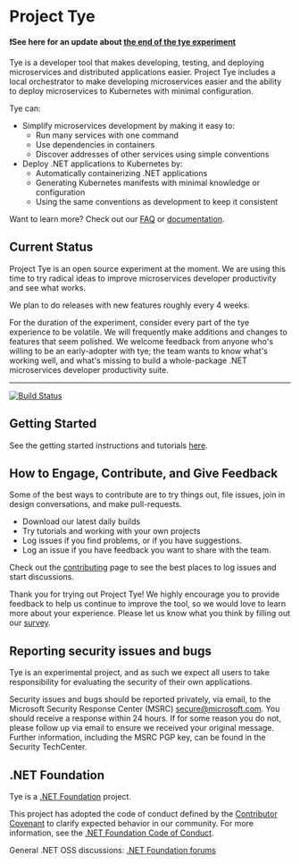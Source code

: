 # Project Tye

**❗See here for an update about [the end of the tye experiment](https://github.com/dotnet/tye/issues/1622)**

Tye is a developer tool that makes developing, testing, and deploying microservices and distributed applications easier. Project Tye includes a local orchestrator to make developing microservices easier and the ability to deploy microservices to Kubernetes with minimal configuration. 

Tye can:

- Simplify microservices development by making it easy to:
  - Run many services with one command
  - Use dependencies in containers
  - Discover addresses of other services using simple conventions
- Deploy .NET applications to Kubernetes by:
  - Automatically containerizing .NET applications
  - Generating Kubernetes manifests with minimal knowledge or configuration
  - Using the same conventions as development to keep it consistent

Want to learn more? Check out our [FAQ](docs/FAQ.md) or [documentation](docs/README.md).

## Current Status

Project Tye is an open source experiment at the moment. We are using this time to try radical ideas to improve microservices developer productivity and see what works. 

We plan to do releases with new features roughly every 4 weeks.

For the duration of the experiment, consider every part of the tye experience to be volatile. We will frequently make additions and changes to features that seem polished. We welcome feedback from anyone who's willing to be an early-adopter with tye; the team wants to know what's working well, and what's missing to build a whole-package .NET microservices developer productivity suite.

---

[![Build Status](https://dnceng.visualstudio.com/public/_apis/build/status/dotnet/tye/dotnet-tye-ci-public?branchName=main)](https://dnceng.visualstudio.com/public/_build/latest?definitionId=796&branchName=main)


## Getting Started

See the getting started instructions and tutorials [here](/docs/getting_started.md).


## How to Engage, Contribute, and Give Feedback

Some of the best ways to contribute are to try things out, file issues, join in design conversations, and make pull-requests.

- Download our latest daily builds
- Try tutorials and working with your own projects
- Log issues if you find problems, or if you have suggestions.
- Log an issue if you have feedback you want to share with the team.

Check out the [contributing](/CONTRIBUTING.md) page to see the best places to log issues and start discussions.

Thank you for trying out Project Tye! We highly encourage you to provide feedback to help us continue to improve the tool, so we would love to learn more about your experience. Please let us know what you think by filling out our [survey](https://aka.ms/tyesurvey).

## Reporting security issues and bugs

Tye is an experimental project, and as such we expect all users to take responsibility for evaluating the security of their own applications.

Security issues and bugs should be reported privately, via email, to the Microsoft Security Response Center (MSRC) secure@microsoft.com. You should receive a response within 24 hours. If for some reason you do not, please follow up via email to ensure we received your original message. Further information, including the MSRC PGP key, can be found in the Security TechCenter.

## .NET Foundation

Tye is a [.NET Foundation](https://www.dotnetfoundation.org/projects) project.

This project has adopted the code of conduct defined by the [Contributor Covenant](http://contributor-covenant.org/) to clarify expected behavior in our community. For more information, see the [.NET Foundation Code of Conduct](http://www.dotnetfoundation.org/code-of-conduct).

General .NET OSS discussions: [.NET Foundation forums](https://forums.dotnetfoundation.org)

